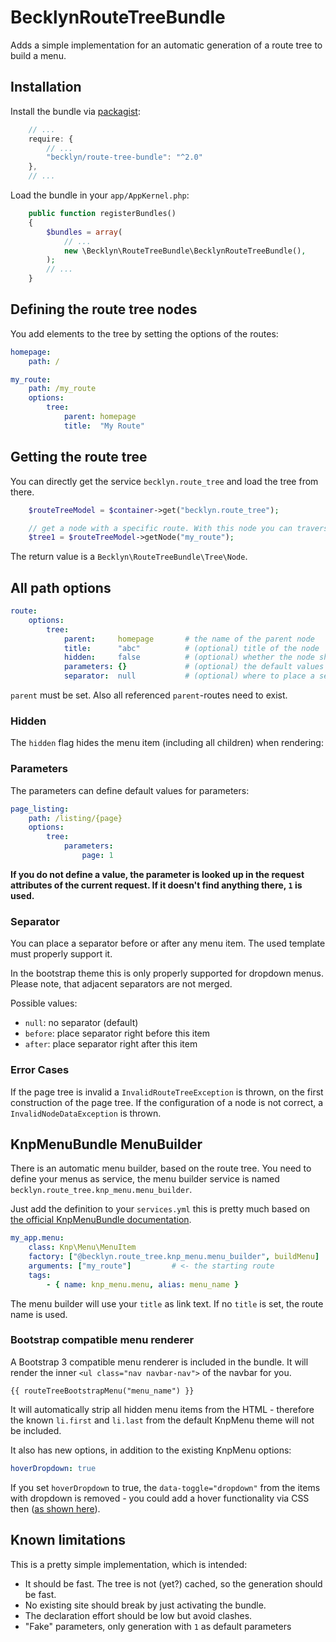 BecklynRouteTreeBundle
======================

Adds a simple implementation for an automatic generation of a route tree to build a menu.


## Installation

Install the bundle via [packagist](https://packagist.org/packages/becklyn/route-tree-bundle):

```javascript
    // ...
    require: {
        // ...
        "becklyn/route-tree-bundle": "^2.0"
    },
    // ...
```

Load the bundle in your `app/AppKernel.php`:

```php
    public function registerBundles()
    {
        $bundles = array(
            // ...
            new \Becklyn\RouteTreeBundle\BecklynRouteTreeBundle(),
        );
        // ...
    }
```


## Defining the route tree nodes
You add elements to the tree by setting the options of the routes:

```yml
homepage:
    path: /

my_route:
    path: /my_route
    options:
        tree:
            parent: homepage
            title:  "My Route"
```

## Getting the route tree
You can directly get the service `becklyn.route_tree` and load the tree from there.

```php
    $routeTreeModel = $container->get("becklyn.route_tree");

    // get a node with a specific route. With this node you can traverse the route tree.
    $tree1 = $routeTreeModel->getNode("my_route");
```

The return value is a `Becklyn\RouteTreeBundle\Tree\Node`.


## All path options

```yml
route:
    options:
        tree:
            parent:     homepage       # the name of the parent node
            title:      "abc"          # (optional) title of the node
            hidden:     false          # (optional) whether the node should be hidden when rendering
            parameters: {}             # (optional) the default values for the parameters
            separator:  null           # (optional) where to place a separator
```

`parent` must be set. Also all referenced `parent`-routes need to exist.


### Hidden
The `hidden` flag hides the menu item (including all children) when rendering:


### Parameters
The parameters can define default values for parameters:

```yml
page_listing:
    path: /listing/{page}
    options:
        tree:
            parameters:
                page: 1
```

**If you do not define a value, the parameter is looked up in the request attributes of the current request. If it doesn't find anything there, `1` is used.**


### Separator
You can place a separator before or after any menu item. The used template must properly support it.

In the bootstrap theme this is only properly supported for dropdown menus. Please note, that adjacent separators are not merged.

Possible values:
*   `null`: no separator (default)
*   `before`: place separator right before this item
*   `after`: place separator right after this item


### Error Cases
If the page tree is invalid a `InvalidRouteTreeException` is thrown, on the first construction of the page tree.
If the configuration of a node is not correct, a `InvalidNodeDataException` is thrown.


## KnpMenuBundle MenuBuilder
There is an automatic menu builder, based on the route tree. You need to define your menus as service, the menu builder service is named `becklyn.route_tree.knp_menu.menu_builder`.

Just add the definition to your `services.yml` this is pretty much based on [the official KnpMenuBundle documentation](https://github.com/KnpLabs/KnpMenuBundle/blob/master/Resources/doc/menu_service.md).
```yml
my_app.menu:
    class: Knp\Menu\MenuItem
    factory: ["@becklyn.route_tree.knp_menu.menu_builder", buildMenu]
    arguments: ["my_route"]         # <- the starting route
    tags:
        - { name: knp_menu.menu, alias: menu_name }
```

The menu builder will use your `title` as link text. If no `title` is set, the route name is used.


### Bootstrap compatible menu renderer
A Bootstrap 3 compatible menu renderer is included in the bundle.
It will render the inner `<ul class="nav navbar-nav">` of the navbar for you.

```jinja
{{ routeTreeBootstrapMenu("menu_name") }}
```

It will automatically strip all hidden menu items from the HTML - therefore the known `li.first` and `li.last` from the default KnpMenu theme will not be included.

It also has new options, in addition to the existing KnpMenu options:

```yaml
hoverDropdown: true
```

If you set `hoverDropdown` to true, the `data-toggle="dropdown"` from the items with dropdown is removed - you could add a hover
functionality via CSS then ([as shown here](https://gist.github.com/apfelbox/8541060#file-hover-navbar-css)).


## Known limitations
This is a pretty simple implementation, which is intended:

* It should be fast. The tree is not (yet?) cached, so the generation should be fast.
* No existing site should break by just activating the bundle.
* The declaration effort should be low but avoid clashes.
* "Fake" parameters, only generation with `1` as default parameters
